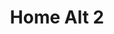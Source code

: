 ---
layout: home-alt-2
title: Home Alt 2
permalink: /home-alt-2/
bodyclass: alt-home
post_count: 8
---